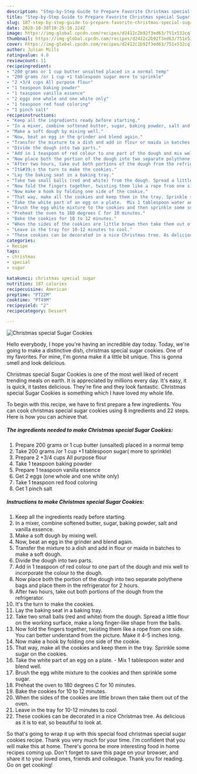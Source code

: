```yaml
---
description: "Step-by-Step Guide to Prepare Favorite Christmas special Sugar Cookies"
title: "Step-by-Step Guide to Prepare Favorite Christmas special Sugar Cookies"
slug: 187-step-by-step-guide-to-prepare-favorite-christmas-special-sugar-cookies
date: 2020-10-30T10:25:18.224Z
image: https://img-global.cpcdn.com/recipes/d2412c2b92f3ed63/751x532cq70/christmas-special-sugar-cookies-recipe-main-photo.jpg
thumbnail: https://img-global.cpcdn.com/recipes/d2412c2b92f3ed63/751x532cq70/christmas-special-sugar-cookies-recipe-main-photo.jpg
cover: https://img-global.cpcdn.com/recipes/d2412c2b92f3ed63/751x532cq70/christmas-special-sugar-cookies-recipe-main-photo.jpg
author: Julian Mills
ratingvalue: 4.8
reviewcount: 11
recipeingredient:
- "200 grams or 1 cup butter unsalted placed in a normal temp"
- "200 grams /or 1 cup +1 tablespoon sugar more to sprinkle"
- "2 +3/4 cups All purpose flour"
- "1 teaspoon baking powder"
- "1 teaspoon vanilla essence"
- "2 eggs one whole and one white only"
- "1 teaspoon red food coloring"
- "1 pinch salt"
recipeinstructions:
- "Keep all the ingredients ready before starting."
- "In a mixer, combine softened butter, sugar, baking powder, salt and vanilla essence."
- "Make a soft dough by mixing well."
- "Now, beat an egg in the grinder and blend again."
- "Transfer the mixture to a dish and add in flour or maida in batches to make a soft dough."
- "Divide the dough into two parts."
- "Add in 1 teaspoon of red colour to one part of the dough and mix well to incorporate the colour to the dough."
- "Now place both the portion of the dough into two separate polythene bags and place them in the refrigerator for 2 hours."
- "After two hours, take out both portions of the dough from the refrigerator."
- "It&#39;s the turn to make the cookies."
- "Lay the baking seat in a baking tray."
- "Take two small balls (red and white) from the dough. Spread a little flour on the working surface, make a long finger-like shape from the balls."
- "Now fold the fingers together, twisting them like a rope from one side. You can better understand from the picture. Make it 4-5 inches long."
- "Now make a hook by folding one side of the cookie."
- "That way, make all the cookies and keep them in the tray. Sprinkle some sugar on the cookies."
- "Take the white part of an egg on a plate.  Mix 1 tablespoon water and blend well."
- "Brush the egg white mixture to the cookies and then sprinkle some sugar."
- "Preheat the oven to 180 degrees C for 10 minutes."
- "Bake the cookies for 10 to 12 minutes."
- "When the sides of the cookies are little brown then take them out of the oven."
- "Leave in the tray for 10-12 minutes to cool."
- "These cookies can be decorated in a nice Christmas tree. As delicious as it is to eat, so beautiful to look at."
categories:
- Recipe
tags:
- christmas
- special
- sugar

katakunci: christmas special sugar 
nutrition: 187 calories
recipecuisine: American
preptime: "PT22M"
cooktime: "PT49M"
recipeyield: "2"
recipecategory: Dessert

---
```



![Christmas special Sugar Cookies](https://img-global.cpcdn.com/recipes/d2412c2b92f3ed63/751x532cq70/christmas-special-sugar-cookies-recipe-main-photo.jpg)

Hello everybody, I hope you're having an incredible day today. Today, we're going to make a distinctive dish, christmas special sugar cookies. One of my favorites. For mine, I'm gonna make it a little bit unique. This is gonna smell and look delicious.



Christmas special Sugar Cookies is one of the most well liked of recent trending meals on earth. It is appreciated by millions every day. It's easy, it is quick, it tastes delicious. They're fine and they look fantastic. Christmas special Sugar Cookies is something which I have loved my whole life.


To begin with this recipe, we have to first prepare a few ingredients. You can cook christmas special sugar cookies using 8 ingredients and 22 steps. Here is how you can achieve that.

<!--inarticleads1-->

##### The ingredients needed to make Christmas special Sugar Cookies:

1. Prepare 200 grams or 1 cup butter (unsalted) placed in a normal temp
1. Take 200 grams /or 1 cup +1 tablespoon sugar( more to sprinkle)
1. Prepare 2 +3/4 cups All purpose flour
1. Take 1 teaspoon baking powder
1. Prepare 1 teaspoon vanilla essence
1. Get 2 eggs (one whole and one white only)
1. Take 1 teaspoon red food coloring
1. Get 1 pinch salt




<!--inarticleads2-->

##### Instructions to make Christmas special Sugar Cookies:

1. Keep all the ingredients ready before starting.
1. In a mixer, combine softened butter, sugar, baking powder, salt and vanilla essence.
1. Make a soft dough by mixing well.
1. Now, beat an egg in the grinder and blend again.
1. Transfer the mixture to a dish and add in flour or maida in batches to make a soft dough.
1. Divide the dough into two parts.
1. Add in 1 teaspoon of red colour to one part of the dough and mix well to incorporate the colour to the dough.
1. Now place both the portion of the dough into two separate polythene bags and place them in the refrigerator for 2 hours.
1. After two hours, take out both portions of the dough from the refrigerator.
1. It&#39;s the turn to make the cookies.
1. Lay the baking seat in a baking tray.
1. Take two small balls (red and white) from the dough. Spread a little flour on the working surface, make a long finger-like shape from the balls.
1. Now fold the fingers together, twisting them like a rope from one side. You can better understand from the picture. Make it 4-5 inches long.
1. Now make a hook by folding one side of the cookie.
1. That way, make all the cookies and keep them in the tray. Sprinkle some sugar on the cookies.
1. Take the white part of an egg on a plate. -  Mix 1 tablespoon water and blend well.
1. Brush the egg white mixture to the cookies and then sprinkle some sugar.
1. Preheat the oven to 180 degrees C for 10 minutes.
1. Bake the cookies for 10 to 12 minutes.
1. When the sides of the cookies are little brown then take them out of the oven.
1. Leave in the tray for 10-12 minutes to cool.
1. These cookies can be decorated in a nice Christmas tree. As delicious as it is to eat, so beautiful to look at.




So that's going to wrap it up with this special food christmas special sugar cookies recipe. Thank you very much for your time. I'm confident that you will make this at home. There's gonna be more interesting food in home recipes coming up. Don't forget to save this page on your browser, and share it to your loved ones, friends and colleague. Thank you for reading. Go on get cooking!
